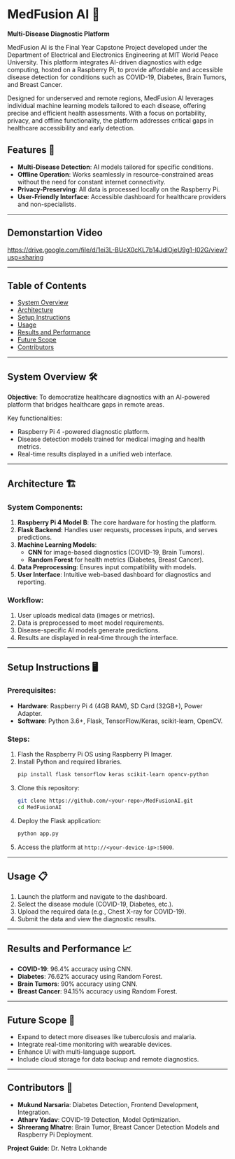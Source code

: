 
# MedFusion AI 🚀  
**Multi-Disease Diagnostic Platform**  

MedFusion AI is the Final Year Capstone Project developed under the Department of Electrical and Electronics Engineering at MIT World Peace University. This platform integrates AI-driven diagnostics with edge computing, hosted on a Raspberry Pi, to provide affordable and accessible disease detection for conditions such as COVID-19, Diabetes, Brain Tumors, and Breast Cancer.

Designed for underserved and remote regions, MedFusion AI leverages individual machine learning models tailored to each disease, offering precise and efficient health assessments. With a focus on portability, privacy, and offline functionality, the platform addresses critical gaps in healthcare accessibility and early detection.

 

## Features 🌟  
- **Multi-Disease Detection**: AI models tailored for specific conditions.  
- **Offline Operation**: Works seamlessly in resource-constrained areas without the need for constant internet connectivity.  
- **Privacy-Preserving**: All data is processed locally on the Raspberry Pi.  
- **User-Friendly Interface**: Accessible dashboard for healthcare providers and non-specialists.  

---

## Demonstartion Video

https://drive.google.com/file/d/1ei3L-BUcX0cKL7b14JdlOjeU9g1-I02G/view?usp=sharing 

---

## Table of Contents  
- [System Overview](#system-overview)  
- [Architecture](#architecture)  
- [Setup Instructions](#setup-instructions)  
- [Usage](#usage)  
- [Results and Performance](#results-and-performance)  
- [Future Scope](#future-scope)  
- [Contributors](#contributors)  

---

## System Overview 🛠️  
**Objective**: To democratize healthcare diagnostics with an AI-powered platform that bridges healthcare gaps in remote areas.  

Key functionalities:  
- Raspberry Pi 4 -powered diagnostic platform.  
- Disease detection models trained for medical imaging and health metrics.  
- Real-time results displayed in a unified web interface.  

---

## Architecture 🏗️  
### System Components:  
1. **Raspberry Pi 4 Model B**: The core hardware for hosting the platform.  
2. **Flask Backend**: Handles user requests, processes inputs, and serves predictions.  
3. **Machine Learning Models**:  
   - **CNN** for image-based diagnostics (COVID-19, Brain Tumors).  
   - **Random Forest** for health metrics (Diabetes, Breast Cancer).  
4. **Data Preprocessing**: Ensures input compatibility with models.  
5. **User Interface**: Intuitive web-based dashboard for diagnostics and reporting.  

### Workflow:  
1. User uploads medical data (images or metrics).  
2. Data is preprocessed to meet model requirements.  
3. Disease-specific AI models generate predictions.  
4. Results are displayed in real-time through the interface.  

---

## Setup Instructions 🖥️  
### Prerequisites:  
- **Hardware**: Raspberry Pi 4 (4GB RAM), SD Card (32GB+), Power Adapter.  
- **Software**: Python 3.6+, Flask, TensorFlow/Keras, scikit-learn, OpenCV.  

### Steps:  
1. Flash the Raspberry Pi OS using Raspberry Pi Imager.  
2. Install Python and required libraries.  
   ```bash
   pip install flask tensorflow keras scikit-learn opencv-python
   ```  
3. Clone this repository:  
   ```bash
   git clone https://github.com/<your-repo>/MedFusionAI.git
   cd MedFusionAI
   ```  
4. Deploy the Flask application:  
   ```bash
   python app.py
   ```  
5. Access the platform at `http://<your-device-ip>:5000`.  

---

## Usage 📋  
1. Launch the platform and navigate to the dashboard.  
2. Select the disease module (COVID-19, Diabetes, etc.).  
3. Upload the required data (e.g., Chest X-ray for COVID-19).  
4. Submit the data and view the diagnostic results.  

---

## Results and Performance 📈  
- **COVID-19**: 96.4% accuracy using CNN.  
- **Diabetes**: 76.62% accuracy using Random Forest.  
- **Brain Tumors**: 90% accuracy using CNN.  
- **Breast Cancer**: 94.15% accuracy using Random Forest.  

---

## Future Scope 🌟  
- Expand to detect more diseases like tuberculosis and malaria.  
- Integrate real-time monitoring with wearable devices.  
- Enhance UI with multi-language support.  
- Include cloud storage for data backup and remote diagnostics.  

---

## Contributors 🤝  
- **Mukund Narsaria**: Diabetes Detection, Frontend Development, Integration.  
- **Atharv Yadav**: COVID-19 Detection, Model Optimization.  
- **Shreerang Mhatre**: Brain Tumor, Breast Cancer Detection Models and Raspberry Pi Deployment.  

**Project Guide**: Dr. Netra Lokhande  


